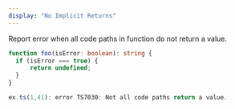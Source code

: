 ```yaml
---
display: "No Implicit Returns"
---
```


Report error when all code paths in function do not return a value.

```ts
function foo(isError: boolean): string {
  if (isError === true) {
      return undefined;
  }
}
```

```ts
ex.ts(1,41): error TS7030: Not all code paths return a value.
```
